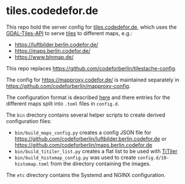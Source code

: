 tiles.codedefor.de
==================

This repo hold the server config for [tiles.codedefor.de](https://tiles.codefor.de), which
uses the [GDAL-Tiles-API](https://github.com/codeforberlin/gdal-tiles-api) to serve
[tiles](https://wiki.openstreetmap.org/wiki/Tiles) to different maps, e.g.:

* https://luftbilder.berlin.codefor.de/
* https://maps.berlin.codefor.de/
* https://www.blnmap.de/

This repo replaces https://github.com/codeforberlin/tilestache-config.

The config for https://mapproxy.codefor.de/ is maintained separately in https://github.com/codeforberlin/mapproxy-config.

The configuration format is described [here](https://github.com/codeforberlin/gdal-tiles-api?tab=readme-ov-file#usage)
and there entries for the different maps split into `.toml` files in `config.d`.

The `bin` drectory contains several helper scripts to create derived configuration files:

* `bin/build_maps_config.py` creates a config JSON file for
  https://github.com/codeforberlin/luftbilder.berlin.codefor.de or
  https://github.com/codeforberlin/maps.berlin.codefor.de
* `bin/build_titiler_list.py` creates a flat list to be used with [TiTiler](https://developmentseed.org/titiler/)
* `bin/build_histomap_config.py` was used to create `config.d/10-histomap.toml` from the directory containing the images.

The `etc` directory contains the Systemd and NGINX configuration.
